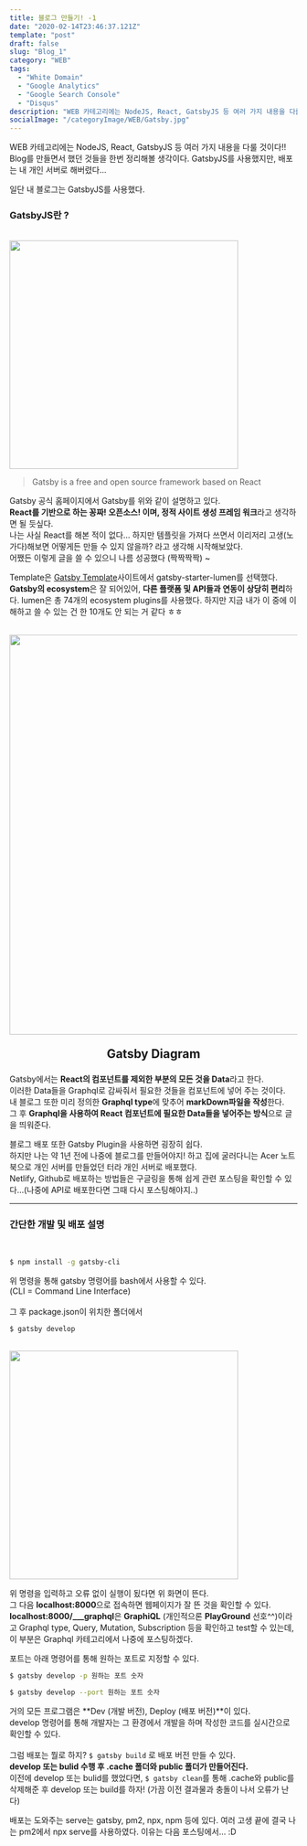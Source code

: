 ```yaml
---
title: 블로그 만들기! -1
date: "2020-02-14T23:46:37.121Z"
template: "post"
draft: false
slug: "Blog_1"
category: "WEB"
tags:
  - "White Domain"
  - "Google Analytics"
  - "Google Search Console"
  - "Disqus"
description: "WEB 카테고리에는 NodeJS, React, GatsbyJS 등 여러 가지 내용을 다룰 것이다!! Blog를 만들면서 했던 것들을 한번 정리해볼 생각이다. GatsbyJS를 사용했지만, 배포는 내 개인 서버로 해버렸다..."
socialImage: "/categoryImage/WEB/Gatsby.jpg"
---
```


WEB 카테고리에는 NodeJS, React, GatsbyJS 등 여러 가지 내용을 다룰 것이다!!<br/>
Blog를 만들면서 했던 것들을 한번 정리해볼 생각이다. GatsbyJS를 사용했지만, 배포는 내 개인 서버로 해버렸다...

일단 내 블로그는 GatsbyJS를 사용했다.

### GatsbyJS란 ?
<br/><img src="/categoryImage/WEB/Gatsby.jpg" width="400px">
> Gatsby is a free and open source framework based on React<br/>

Gatsby 공식 홈페이지에서 Gatsby를 위와 같이 설명하고 있다.<br/>
**React를 기반으로 하는 꽁짜! 오픈소스! 이며, 정적 사이트 생성 프레임 워크**라고 생각하면 될 듯싶다.<br/>
나는 사실 React를 해본 적이 없다... 하지만 템플릿을 가져다 쓰면서 이리저리 고생(노가다)해보면 어떻게든 만들 수 있지 않을까? 라고 생각해 시작해보았다.<br/>
어쨌든 이렇게 글을 쓸 수 있으니 나름 성공했다 (짝짝짝짝) ~<br/>

Template은 [Gatsby Template](https://www.gatsbyjs.org/starters/?v=2)사이트에서 gatsby-starter-lumen를 선택했다.<br/>
**Gatsby의 ecosystem**은 잘 되어있어, **다른 플랫폼 및 API들과 연동이 상당히 편리**하다. lumen은 총 74개의 ecosystem plugins를 사용했다. 하지만 지금 내가 이 중에 이해하고 쓸 수 있는 건 한 10개도 안 되는 거 같다 ㅎㅎ

<br/><img src="/categoryImage/WEB/Gatsby_diagram.png" width="700px">
<p style="font-size:1.5em; font-weight: bold; text-align: center;">Gatsby Diagram</p>

Gatsby에서는 **React의 컴포넌트를 제외한 부분의 모든 것을 Data**라고 한다.<br/>
이러한 Data들을 Graphql로 감싸줘서 필요한 것들을 컴포넌트에 넣어 주는 것이다.<br/>
내 블로그 또한 미리 정의한 **Graphql type**에 맞추어 **markDown파일을 작성**한다.<br/>
그 후 **Graphql을 사용하여 React 컴포넌트에 필요한 Data들을 넣어주는 방식**으로 글을 띄워준다.<br/>

블로그 배포 또한 Gatsby Plugin을 사용하면 굉장히 쉽다.<br/>
하지만 나는 약 1년 전에 나중에 블로그를 만들어야지! 하고 집에 굴러다니는 Acer 노트북으로 개인 서버를 만들었던 터라 개인 서버로 배포했다.<br/>
Netlify, Github로 배포하는 방법들은 구글링을 통해 쉽게 관련 포스팅을 확인할 수 있다...(나중에 API로 배포한다면 그때 다시 포스팅해야지..)

---
### 간단한 개발 및 배포 설명
<br/>

```bash
$ npm install -g gatsby-cli
```
위 명령을 통해 gatsby 명령어를 bash에서 사용할 수 있다.<br/>
(CLI = Command Line Interface)<br/><br/>
그 후 package.json이 위치한 폴더에서

```bash
$ gatsby develop
```

<br/><img src="/categoryImage/WEB/cli_picture.png" width="400px">

위 명령을 입력하고 오류 없이 실행이 됬다면 위 화면이 뜬다.<br/>
그 다음 **localhost:8000**으로 접속하면 웹페이지가 잘 뜬 것을 확인할 수 있다.<br/>
**localhost:8000/___graphql**은 **GraphiQL** (개인적으론 **PlayGround** 선호^^)이라고 Graphql type, Query, Mutation, Subscription 등을 확인하고 test할 수 있는데, 이 부분은 Graphql 카테고리에서 나중에 포스팅하겠다.<br/>

포트는 아래 명령어를 통해 원하는 포트로 지정할 수 있다.

```bash
$ gatsby develop -p 원하는 포트 숫자
```
```bash
$ gatsby develop --port 원하는 포트 숫자
```

거의 모든 프로그램은 **Dev (개발 버전), Deploy (배포 버전)**이 있다.<br/>
develop 명령어를 통해 개발자는 그 환경에서 개발을 하며 작성한 코드를 실시간으로 확인할 수 있다.<br/><br/>
그럼 배포는 뭘로 하지? `$ gatsby build` 로 배포 버전 만들 수 있다.<br/>
**develop 또는 bulid 수행 후 .cache 폴더와 public 폴더가 만들어진다.**<br/>
이전에 develop 또는 bulid를 했었다면, `$ gatsby clean`를 통해
.cache와 public를 삭제해준 후 develop 또는 build를 하자! (가끔 이전 결과물과 충돌이 나서 오류가 난다)<br/>

배포는 도와주는 serve는 gatsby, pm2, npx, npm 등에 있다. 여러 고생 끝에 결국 나는 pm2에서 npx serve를 사용하였다. 이유는 다음 포스팅에서... :D

